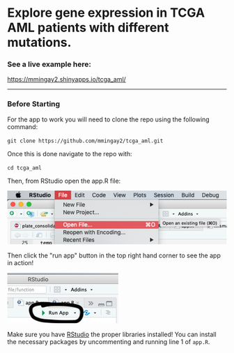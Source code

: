 # Explore gene expression in TCGA AML patients with different mutations.

### See a live example here:

https://mmingay2.shinyapps.io/tcga_aml/

--- 

### Before Starting

For the app to work you will need to clone the repo using the following command:

`git clone https://github.com/mmingay2/tcga_aml.git`

Once this is done navigate to the repo with: 

`cd tcga_aml`

Then, from RStudio open the app.R file:

![open file](https://github.com/mmingay2/tcga_aml/blob/master/img/openfile.png "Open File")

Then click the "run app" button in the top right hand corner to see the app in action!

![run app](https://github.com/mmingay2/tcga_aml/blob/master/img/runapp.png "Run App")


Make sure you have [RStudio](https://rstudio.com/products/rstudio/download/) the proper libraries installed! You can install the necessary packages by uncommenting and running line 1 of `app.R`.

